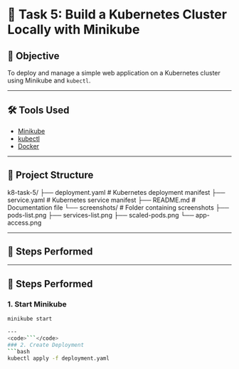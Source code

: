 # 🧪 Task 5: Build a Kubernetes Cluster Locally with Minikube

## 🎯 Objective
To deploy and manage a simple web application on a Kubernetes cluster using Minikube and `kubectl`.

---

## 🛠️ Tools Used
- [Minikube](https://minikube.sigs.k8s.io/docs/)
- [kubectl](https://kubernetes.io/docs/reference/kubectl/)
- [Docker](https://www.docker.com/)

---

## 📁 Project Structure

k8-task-5/
├── deployment.yaml # Kubernetes deployment manifest
├── service.yaml # Kubernetes service manifest
├── README.md # Documentation file
└── screenshots/ # Folder containing screenshots
├── pods-list.png
├── services-list.png
├── scaled-pods.png
└── app-access.png


---

## 🚀 Steps Performed


---

## 🚀 Steps Performed

### 1. Start Minikube
```bash
minikube start

---
<code>```</code>
### 2. Create Deployment
```bash
kubectl apply -f deployment.yaml






